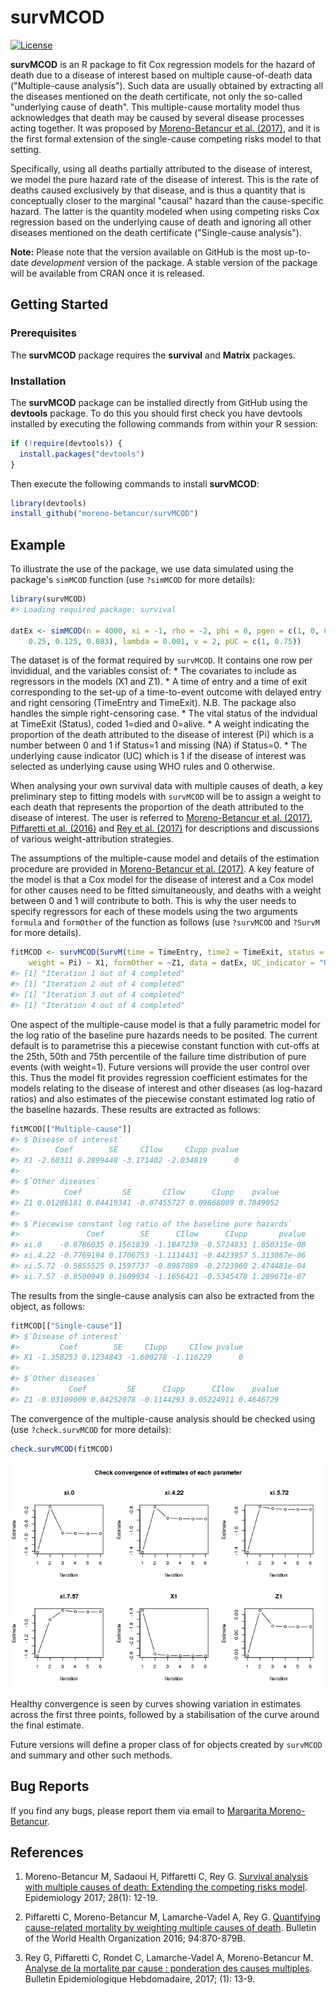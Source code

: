 
<!-- README.md is generated from README.Rmd. Please edit that file -->
survMCOD
========

[![License](https://img.shields.io/badge/License-GPL%20%28%3E=%203%29-brightgreen.svg)](http://www.gnu.org/licenses/gpl-3.0.html)

**survMCOD** is an R package to fit Cox regression models for the hazard of death due to a disease of interest based on multiple cause-of-death data ("Multiple-cause analysis"). Such data are usually obtained by extracting all the diseases mentioned on the death certificate, not only the so-called "underlying cause of death". This multiple-cause mortality model thus acknowledges that death may be caused by several disease processes acting together. It was proposed by [Moreno-Betancur et al. (2017)](http://journals.lww.com/epidem/Abstract/2017/01000/Survival_Analysis_with_Multiple_Causes_of_Death_.3.aspx), and it is the first formal extension of the single-cause competing risks model to that setting.

Specifically, using all deaths partially attributed to the disease of interest, we model the pure hazard rate of the disease of interest. This is the rate of deaths caused exclusively by that disease, and is thus a quantity that is conceptually closer to the marginal "causal" hazard than the cause-specific hazard. The latter is the quantity modeled when using competing risks Cox regression based on the underlying cause of death and ignoring all other diseases mentioned on the death certificate ("Single-cause analysis").

**Note:** Please note that the version available on GitHub is the most up-to-date *development* version of the package. A stable version of the package will be available from CRAN once it is released.

Getting Started
---------------

### Prerequisites

The **survMCOD** package requires the **survival** and **Matrix** packages.

### Installation

The **survMCOD** package can be installed directly from GitHub using the **devtools** package. To do this you should first check you have devtools installed by executing the following commands from within your R session:

``` r
if (!require(devtools)) {
  install.packages("devtools")
}
```

Then execute the following commands to install **survMCOD**:

``` r
library(devtools)
install_github("moreno-betancur/survMCOD")
```

Example
-------

To illustrate the use of the package, we use data simulated using the package's `simMCOD` function (use `?simMCOD` for more details):

``` r
library(survMCOD)
#> Loading required package: survival

datEx <- simMCOD(n = 4000, xi = -1, rho = -2, phi = 0, pgen = c(1, 0, 0.75, 
    0.25, 0.125, 0.083), lambda = 0.001, v = 2, pUC = c(1, 0.75))
```

The dataset is of the format required by `survMCOD`. It contains one row per invididual, and the variables consist of: \* The covariates to include as regressors in the models (X1 and Z1). \* A time of entry and a time of exit corresponding to the set-up of a time-to-event outcome with delayed entry and right censoring (TimeEntry and TimeExit). N.B. The package also handles the simple right-censoring case. \* The vital status of the indvidual at TimeExit (Status), coded 1=died and 0=alive. \* A weight indicating the proportion of the death attributed to the disease of interest (Pi) which is a number between 0 and 1 if Status=1 and missing (NA) if Status=0. \* The underlying cause indicator (UC) which is 1 if the disease of interest was selected as underlying cause using WHO rules and 0 otherwise.

When analysing your own survival data with multiple causes of death, a key preliminary step to fitting models with `survMCOD` will be to assign a weight to each death that represents the proportion of the death attributed to the disease of interest. The user is referred to [Moreno-Betancur et al. (2017)](http://journals.lww.com/epidem/Abstract/2017/01000/Survival_Analysis_with_Multiple_Causes_of_Death_.3.aspx), [Piffaretti et al. (2016)](http://cdrwww.who.int/bulletin/volumes/94/12/16-172189.pdf) and [Rey et al. (2017)](http://invs.santepubliquefrance.fr/beh/2017/1/pdf/2017_1_2.pdf) for descriptions and discussions of various weight-attribution strategies.

The assumptions of the multiple-cause model and details of the estimation procedure are provided in [Moreno-Betancur et al. (2017)](http://journals.lww.com/epidem/Abstract/2017/01000/Survival_Analysis_with_Multiple_Causes_of_Death_.3.aspx). A key feature of the model is that a Cox model for the disease of interest and a Cox model for other causes need to be fitted simultaneously, and deaths with a weight between 0 and 1 will contribute to both. This is why the user needs to specify regressors for each of these models using the two arguments `formula` and `formOther` of the function as follows (use `?survMCOD` and `?SurvM` for more details).

``` r
fitMCOD <- survMCOD(SurvM(time = TimeEntry, time2 = TimeExit, status = Status, 
    weight = Pi) ~ X1, formOther = ~Z1, data = datEx, UC_indicator = "UC")
#> [1] "Iteration 1 out of 4 completed"
#> [1] "Iteration 2 out of 4 completed"
#> [1] "Iteration 3 out of 4 completed"
#> [1] "Iteration 4 out of 4 completed"
```

One aspect of the multiple-cause model is that a fully parametric model for the log ratio of the baseline pure hazards needs to be posited. The current default is to parametrise this a piecewise constant function with cut-offs at the 25th, 50th and 75th percentile of the failure time distribution of pure events (with weight=1). Future versions will provide the user control over this. Thus the model fit provides regression coefficient estimates for the models relating to the disease of interest and other diseases (as log-hazard ratios) and also estimates of the piecewise constant estimated log ratio of the baseline hazards. These results are extracted as follows:

``` r
fitMCOD[["Multiple-cause"]]
#> $`Disease of interest`
#>        Coef        SE     CIlow     CIupp pvalue
#> X1 -2.60311 0.2899448 -3.171402 -2.034819      0
#> 
#> $`Other diseases`
#>          Coef         SE       CIlow      CIupp    pvalue
#> Z1 0.01206181 0.04419341 -0.07455727 0.09868089 0.7849052
#> 
#> $`Piecewise constant log ratio of the baseline pure hazards`
#>               Coef        SE      CIlow      CIupp       pvalue
#> xi.0    -0.8786035 0.1561839 -1.1847238 -0.5724831 1.850315e-08
#> xi.4.22 -0.7769194 0.1706753 -1.1114431 -0.4423957 5.313067e-06
#> xi.5.72 -0.5855525 0.1597737 -0.8987089 -0.2723960 2.474481e-04
#> xi.7.57 -0.8500949 0.1609934 -1.1656421 -0.5345478 1.289671e-07
```

The results from the single-cause analysis can also be extracted from the object, as follows:

``` r
fitMCOD[["Single-cause"]]
#> $`Disease of interest`
#>         Coef        SE     CIupp     CIlow pvalue
#> X1 -1.358253 0.1234843 -1.600278 -1.116229      0
#> 
#> $`Other diseases`
#>           Coef         SE      CIupp      CIlow    pvalue
#> Z1 -0.03109009 0.04252078 -0.1144293 0.05224911 0.4646729
```

The convergence of the multiple-cause analysis should be checked using (use `?check.survMCOD` for more details):

``` r
check.survMCOD(fitMCOD)
```

![](README-unnamed-chunk-7-1.png)

Healthy convergence is seen by curves showing variation in estimates across the first three points, followed by a stabilisation of the curve around the final estimate.

Future versions will define a proper class of for objects created by `survMCOD` and summary and other such methods.

Bug Reports
-----------

If you find any bugs, please report them via email to [Margarita Moreno-Betancur](mailto:margarita.moreno@mcri.edu.au).

References
----------

1.  Moreno-Betancur M, Sadaoui H, Piffaretti C, Rey G. [Survival analysis with multiple causes of death: Extending the competing risks model](http://journals.lww.com/epidem/Abstract/2017/01000/Survival_Analysis_with_Multiple_Causes_of_Death_.3.aspx). Epidemiology 2017; 28(1): 12-19.

2.  Piffaretti C, Moreno-Betancur M, Lamarche-Vadel A, Rey G. [Quantifying cause-related mortality by weighting multiple causes of death](http://cdrwww.who.int/bulletin/volumes/94/12/16-172189.pdf). Bulletin of the World Health Organization 2016; 94:870-879B.

3.  Rey G, Piffaretti C, Rondet C, Lamarche-Vadel A, Moreno-Betancur M. [Analyse de la mortalite par cause : ponderation des causes multiples](http://invs.santepubliquefrance.fr/beh/2017/1/pdf/2017_1_2.pdf). Bulletin Epidemiologique Hebdomadaire, 2017; (1): 13-9.
